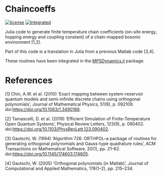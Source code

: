 # Chaincoeffs
[![license](https://img.shields.io/badge/License-GPL_3.0-orange.svg)](https://github.com/tfmlaX/Chaincoeffs/blob/master/LICENSE) [![Integrated](https://img.shields.io/badge/Integrated_in-MPSDynamics.jl-purple.svg)](https://github.com/angusdunnett/MPSDynamics/)

Julia code to generate finite temperature chain coefficients (on-site energy, hopping energy and coupling constant) of a chain-mapped bosonic environment [1,2].

Part of this code is a translation in Julia from a previous Matlab code [3,4].

These routines have been integrated in the [MPSDynamics.jl](https://github.com/angusdunnett/MPSDynamics/) package.

# References
[1] Chin, A.W. et al. (2010) ‘Exact mapping between system-reservoir quantum models and semi-infinite discrete chains using orthogonal polynomials’, Journal of Mathematical Physics, 51(9), p. 092109. doi:https://doi.org/10.1063/1.3490188.

[2] Tamascelli, D. et al. (2019) ‘Efficient Simulation of Finite-Temperature Open Quantum Systems’, Physical Review Letters, 123(9), p. 090402. doi:https://doi.org/10.1103/PhysRevLett.123.090402.

[3] Gautschi, W. (1994) ‘Algorithm 726: ORTHPOL–a package of routines for generating orthogonal polynomials and Gauss-type quadrature rules’, ACM Transactions on Mathematical Software, 20(1), pp. 21–62. doi:https://doi.org/10.1145/174603.174605.

[4] Gautschi, W. (2005) ‘Orthogonal polynomials (in Matlab)’, Journal of Computational and Applied Mathematics, 178(1–2), pp. 215–234.

